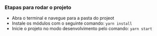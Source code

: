 ### Etapas para rodar o projeto

- Abra o terminal e navegue para a pasta do projeot
- Instale os módulos com o seguinte comando: `yarn install`
- Inicie o projeto no modo desenvolvimento pelo comando: `yarn start`
